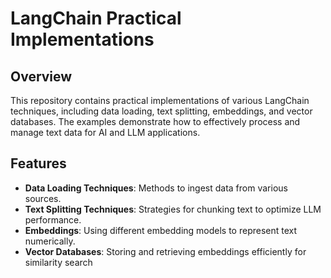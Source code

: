# LangChain Practical Implementations

## Overview
This repository contains practical implementations of various LangChain techniques, including data loading, text splitting, embeddings, and vector databases. The examples demonstrate how to effectively process and manage text data for AI and LLM applications.

## Features
- **Data Loading Techniques**: Methods to ingest data from various sources.
- **Text Splitting Techniques**: Strategies for chunking text to optimize LLM performance.
- **Embeddings**: Using different embedding models to represent text numerically.
- **Vector Databases**: Storing and retrieving embeddings efficiently for similarity search

  
